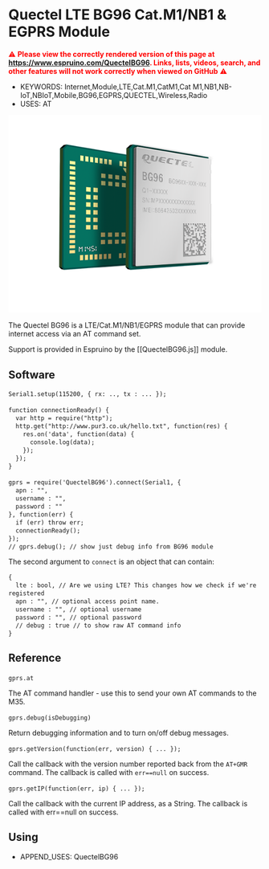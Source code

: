 <!--- Copyright (c) 2018 Gordon Williams, Pur3 Ltd. See the file LICENSE for copying permission. -->
Quectel LTE BG96 Cat.M1/NB1 & EGPRS Module
=============================================

<span style="color:red">:warning: **Please view the correctly rendered version of this page at https://www.espruino.com/QuectelBG96. Links, lists, videos, search, and other features will not work correctly when viewed on GitHub** :warning:</span>

* KEYWORDS: Internet,Module,LTE,Cat.M1,CatM1,Cat M1,NB1,NB-IoT,NBIoT,Mobile,BG96,EGPRS,QUECTEL,Wireless,Radio
* USES: AT

![Quectel BG96](QuectelBG96.png)

The Quectel BG96 is a LTE/Cat.M1/NB1/EGPRS module that can provide internet access via an AT command set.

Support is provided in Espruino by the [[QuectelBG96.js]] module.

Software
---------

```
Serial1.setup(115200, { rx: .., tx : ... });

function connectionReady() {
  var http = require("http");
  http.get("http://www.pur3.co.uk/hello.txt", function(res) {
    res.on('data', function(data) {
      console.log(data);
    });
  });
}

gprs = require('QuectelBG96').connect(Serial1, {
  apn : "",
  username : "",
  password : ""
}, function(err) {
  if (err) throw err;
  connectionReady();
});
// gprs.debug(); // show just debug info from BG96 module
```

The second argument to `connect` is an object that can contain:

```
{
  lte : bool, // Are we using LTE? This changes how we check if we're registered
  apn : "", // optional access point name.
  username : "", // optional username
  password : "", // optional password
  // debug : true // to show raw AT command info
}
```

Reference
--------

`gprs.at`

The AT command handler - use this to send your own AT commands to the M35.

`gprs.debug(isDebugging)`

Return debugging information and to turn on/off debug messages.

`gprs.getVersion(function(err, version) { ... });`

Call the callback with the version number reported back from the `AT+GMR` command. The callback is called with `err==null` on success.

`gprs.getIP(function(err, ip) { ... });`

Call the callback with the current IP address, as a String. The callback is called with  err==null  on success.

Using
-----

* APPEND_USES: QuectelBG96
